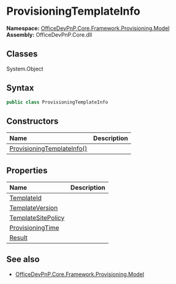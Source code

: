 # ProvisioningTemplateInfo

**Namespace:** [OfficeDevPnP.Core.Framework.Provisioning.Model](OfficeDevPnP.Core.Framework.Provisioning.Model.md)  
**Assembly:** OfficeDevPnP.Core.dll  
## Classes
System.Object  
## Syntax
```C#
public class ProvisioningTemplateInfo
```
## Constructors
|**Name**|**Description**|
|:-----|:-----|
| [ProvisioningTemplateInfo()](ProvisioningTemplateInfoconstructor1details.md) | 
## Properties
|**Name**|**Description**|
|:-----|:-----|
| [TemplateId](ProvisioningTemplateInfo.TemplateId.md) | 
| [TemplateVersion](ProvisioningTemplateInfo.TemplateVersion.md) | 
| [TemplateSitePolicy](ProvisioningTemplateInfo.TemplateSitePolicy.md) | 
| [ProvisioningTime](ProvisioningTemplateInfo.ProvisioningTime.md) | 
| [Result](ProvisioningTemplateInfo.Result.md) | 
## See also
- [OfficeDevPnP.Core.Framework.Provisioning.Model](OfficeDevPnP.Core.Framework.Provisioning.Model.md)
